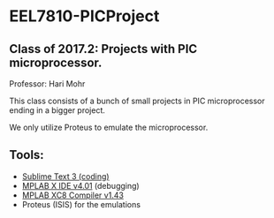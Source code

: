 # EEL7810-PICProject
## Class of 2017.2: Projects with PIC microprocessor.

Professor: Hari Mohr

This class consists of a bunch of small projects in PIC microprocessor ending in a bigger project.

We only utilize Proteus to emulate the microprocessor.

## Tools:

* [Sublime Text 3 (coding)](https://www.sublimetext.com/3)
* [MPLAB X IDE v4.01](http://www.microchip.com/development-tools/downloads-archive) (debugging)
* [MPLAB XC8 Compiler v1.43](http://www.microchip.com/mplab/compilers)
* Proteus (ISIS) for the emulations